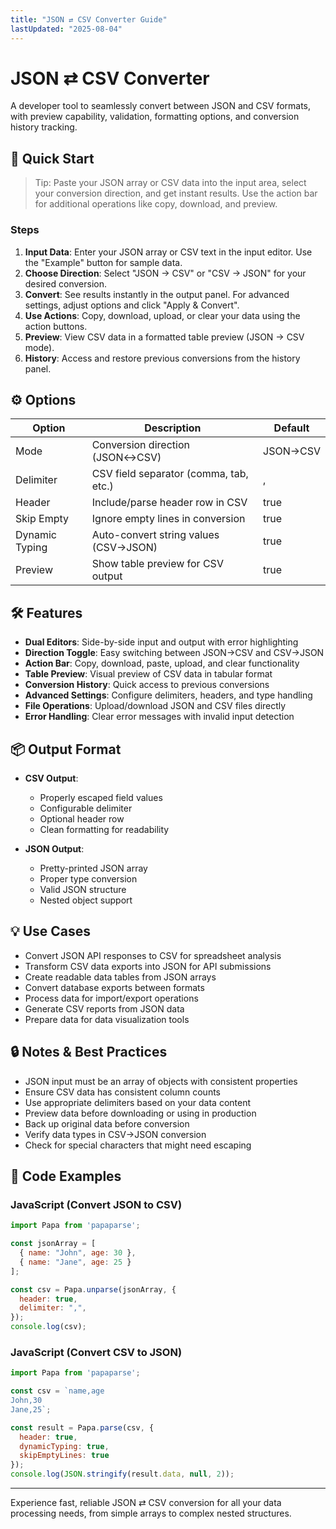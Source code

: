 ```yaml
---
title: "JSON ⇄ CSV Converter Guide"
lastUpdated: "2025-08-04"
---
```


# JSON ⇄ CSV Converter
A developer tool to seamlessly convert between JSON and CSV formats, with preview capability, validation, formatting options, and conversion history tracking.

## 🚀 Quick Start
> Tip: Paste your JSON array or CSV data into the input area, select your conversion direction, and get instant results. Use the action bar for additional operations like copy, download, and preview.

### Steps
1. **Input Data**: Enter your JSON array or CSV text in the input editor. Use the "Example" button for sample data.
2. **Choose Direction**: Select "JSON → CSV" or "CSV → JSON" for your desired conversion.
3. **Convert**: See results instantly in the output panel. For advanced settings, adjust options and click "Apply & Convert".
4. **Use Actions**: Copy, download, upload, or clear your data using the action buttons.
5. **Preview**: View CSV data in a formatted table preview (JSON → CSV mode).
6. **History**: Access and restore previous conversions from the history panel.

## ⚙️ Options

| Option          | Description                                 | Default     |
|----------------|---------------------------------------------|-------------|
| Mode           | Conversion direction (JSON↔CSV)             | JSON→CSV    |
| Delimiter      | CSV field separator (comma, tab, etc.)      | ,           |
| Header         | Include/parse header row in CSV             | true        |
| Skip Empty     | Ignore empty lines in conversion            | true        |
| Dynamic Typing | Auto-convert string values (CSV→JSON)       | true        |
| Preview        | Show table preview for CSV output           | true        |

## 🛠️ Features

- **Dual Editors**: Side-by-side input and output with error highlighting
- **Direction Toggle**: Easy switching between JSON→CSV and CSV→JSON
- **Action Bar**: Copy, download, paste, upload, and clear functionality
- **Table Preview**: Visual preview of CSV data in tabular format
- **Conversion History**: Quick access to previous conversions
- **Advanced Settings**: Configure delimiters, headers, and type handling
- **File Operations**: Upload/download JSON and CSV files directly
- **Error Handling**: Clear error messages with invalid input detection

## 📦 Output Format

- **CSV Output**: 
  - Properly escaped field values
  - Configurable delimiter
  - Optional header row
  - Clean formatting for readability

- **JSON Output**:
  - Pretty-printed JSON array
  - Proper type conversion
  - Valid JSON structure
  - Nested object support

## 💡 Use Cases

* Convert JSON API responses to CSV for spreadsheet analysis
* Transform CSV data exports into JSON for API submissions
* Create readable data tables from JSON arrays
* Convert database exports between formats
* Process data for import/export operations
* Generate CSV reports from JSON data
* Prepare data for data visualization tools

## 🔒 Notes & Best Practices

* JSON input must be an array of objects with consistent properties
* Ensure CSV data has consistent column counts
* Use appropriate delimiters based on your data content
* Preview data before downloading or using in production
* Back up original data before conversion
* Verify data types in CSV→JSON conversion
* Check for special characters that might need escaping

## 🔧 Code Examples

### JavaScript (Convert JSON to CSV)

```js
import Papa from 'papaparse';

const jsonArray = [
  { name: "John", age: 30 },
  { name: "Jane", age: 25 }
];

const csv = Papa.unparse(jsonArray, {
  header: true,
  delimiter: ",",
});
console.log(csv);
```

### JavaScript (Convert CSV to JSON)

```js
import Papa from 'papaparse';

const csv = `name,age
John,30
Jane,25`;

const result = Papa.parse(csv, {
  header: true,
  dynamicTyping: true,
  skipEmptyLines: true
});
console.log(JSON.stringify(result.data, null, 2));
```

---
Experience fast, reliable JSON ⇄ CSV conversion for all your data processing needs, from simple arrays to complex nested structures.